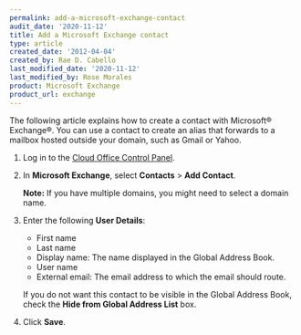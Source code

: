 ```yaml
---
permalink: add-a-microsoft-exchange-contact
audit_date: '2020-11-12'
title: Add a Microsoft Exchange contact
type: article
created_date: '2012-04-04'
created_by: Rae D. Cabello
last_modified_date: '2020-11-12'
last_modified_by: Rose Morales
product: Microsoft Exchange
product_url: exchange
---
```


The following article explains how to create a contact with
Microsoft&reg; Exchange&reg;. You can use a contact to create an alias that
forwards to a mailbox hosted outside your domain, such as Gmail or Yahoo.

1. Log in to the [Cloud Office Control Panel](https://cp.rackspace.com).

2. In **Microsoft Exchange**, select **Contacts** > **Add Contact**.

   **Note:** If you have multiple domains, you might need to select a domain name.

3. Enter the following **User Details**:

   - First name
   - Last name
   - Display name: The name displayed in the Global Address Book.
   - User name
   - External email: The email address to which the email should route.

   If you do not want this contact to be visible in the Global Address Book, check the **Hide from Global Address List** box.

4. Click **Save**.
